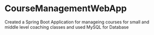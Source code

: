 # CourseManagementWebApp
Created a Spring Boot Application for manageing courses for small and middle level coaching classes and used MySQL for Database
